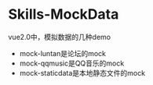 # Skills-MockData
vue2.0中，模拟数据的几种demo
- mock-luntan是论坛的mock
- mock-qqmusic是QQ音乐的mock
- mock-staticdata是本地静态文件的mock
